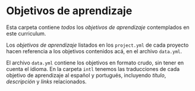 # Objetivos de aprendizaje

Esta carpeta contiene _todos_ los _objetivos de aprendizaje_ contemplados en
este curriculum.

Los _objetivos de aprendizaje_ listados en los `project.yml` de cada proyecto
hacen referencia a los objetivos contenidos acá, en el archivo `data.yml`.

El archivo `data.yml` contiene los objetivos en formato crudo, sin tener en
cuenta el idioma. En la carpeta `intl` tenemos las traducciones de cada objetivo
de aprendizaje al español y portugués, incluyendo _título_, _descripción_ y
_links_ relacionados.
